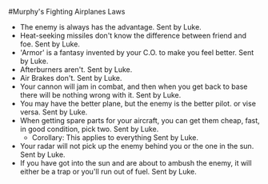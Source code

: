 #Murphy's Fighting Airplanes Laws
* The enemy is always has the advantage. Sent by Luke.
* Heat-seeking missiles don't know the difference between friend and foe. Sent by Luke.
* 'Armor' is a fantasy invented by your C.O. to make you feel better. Sent by Luke.
* Afterburners aren't. Sent by Luke.
* Air Brakes don't. Sent by Luke.
* Your cannon will jam in combat, and then when you get back to base there will be nothing wrong with it. Sent by Luke.
* You may have the better plane, but the enemy is the better pilot. or vise versa. Sent by Luke.
* When getting spare parts for your aircraft, you can get them cheap, fast, in good condition, pick two.  Sent by Luke.
    * Corollary: This applies to everything Sent by Luke.
* Your radar will not pick up the enemy behind you or the one in the sun. Sent by Luke.
* If you have got into the sun and are about to ambush the enemy, it will either be a trap or you'll run out of fuel. Sent by Luke.